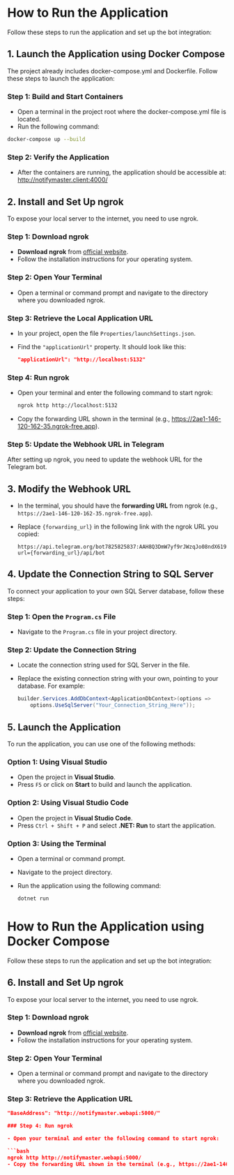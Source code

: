 # How to Run the Application

Follow these steps to run the application and set up the bot integration:

## 1. Launch the Application using Docker Compose

The project already includes docker-compose.yml and Dockerfile. Follow these steps to launch the application:

### Step 1: Build and Start Containers

  - Open a terminal in the project root where the docker-compose.yml file is located.
  - Run the following command:
  ````bash
  docker-compose up --build
````

### Step 2: Verify the Application
   - After the containers are running, the application should be accessible at: http://notifymaster.client:4000/

## 2. Install and Set Up ngrok

To expose your local server to the internet, you need to use ngrok.

### Step 1: Download ngrok
- **Download ngrok** from [official website](https://ngrok.com/download).
- Follow the installation instructions for your operating system.

### Step 2: Open Your Terminal

- Open a terminal or command prompt and navigate to the directory where you downloaded ngrok.

### Step 3: Retrieve the Local Application URL
- In your project, open the file `Properties/launchSettings.json`.
- Find the `"applicationUrl"` property. It should look like this:

  ```json
  "applicationUrl": "http://localhost:5132"
  
### Step 4: Run ngrok

- Open your terminal and enter the following command to start ngrok:

  ```bash
  ngrok http http://localhost:5132
- Copy the forwarding URL shown in the terminal (e.g., https://2ae1-146-120-162-35.ngrok-free.app).

### Step 5: Update the Webhook URL in Telegram
After setting up ngrok, you need to update the webhook URL for the Telegram bot.

## 3. Modify the Webhook URL
- In the terminal, you should have the **forwarding URL** from ngrok (e.g., `https://2ae1-146-120-162-35.ngrok-free.app`).
- Replace `{forwarding_url}` in the following link with the ngrok URL you copied:

  ```plaintext
  https://api.telegram.org/bot7825825837:AAH8Q3DmW7yf9rJWzqJo08ndX619Z25tM9I/setWebhook?url={forwarding_url}/api/bot
  
## 4. Update the Connection String to SQL Server

To connect your application to your own SQL Server database, follow these steps:

### Step 1: Open the `Program.cs` File
- Navigate to the `Program.cs` file in your project directory.

### Step 2: Update the Connection String
- Locate the connection string used for SQL Server in the file.
- Replace the existing connection string with your own, pointing to your database. For example:

  ```csharp
  builder.Services.AddDbContext<ApplicationDbContext>(options =>
      options.UseSqlServer("Your_Connection_String_Here"));
  
## 5. Launch the Application

To run the application, you can use one of the following methods:

### Option 1: Using Visual Studio
- Open the project in **Visual Studio**.
- Press `F5` or click on **Start** to build and launch the application.

### Option 2: Using Visual Studio Code
- Open the project in **Visual Studio Code**.
- Press `Ctrl + Shift + P` and select **.NET: Run** to start the application.

### Option 3: Using the Terminal
- Open a terminal or command prompt.
- Navigate to the project directory.
- Run the application using the following command:

  ```bash
  dotnet run

# How to Run the Application using Docker Compose

Follow these steps to run the application and set up the bot integration:

## 6. Install and Set Up ngrok

To expose your local server to the internet, you need to use ngrok.

### Step 1: Download ngrok
- **Download ngrok** from [official website](https://ngrok.com/download).
- Follow the installation instructions for your operating system.

### Step 2: Open Your Terminal

- Open a terminal or command prompt and navigate to the directory where you downloaded ngrok.

### Step 3: Retrieve the Application URL 
  ```json
  "BaseAddress": "http://notifymaster.webapi:5000/"

### Step 4: Run ngrok

- Open your terminal and enter the following command to start ngrok:

  ```bash
  ngrok http http://notifymaster.webapi:5000/
- Copy the forwarding URL shown in the terminal (e.g., https://2ae1-146-120-162-35.ngrok-free.app).


